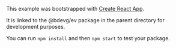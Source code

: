 This example was bootstrapped with [Create React App](https://github.com/facebook/create-react-app).

It is linked to the @bdevg/ev package in the parent directory for development purposes.

You can run `npm install` and then `npm start` to test your package.
